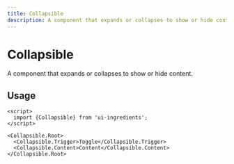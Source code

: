 ```yaml
---
title: Collapsible
description: A component that expands or collapses to show or hide content.
---
```


# Collapsible

A component that expands or collapses to show or hide content.

## Usage

```svelte
<script>
  import {Collapsible} from 'ui-ingredients';
</script>

<Collapsible.Root>
  <Collapsible.Trigger>Toggle</Collapsible.Trigger>
  <Collapsible.Content>Content</Collapsible.Content>
</Collapsible.Root>
```
